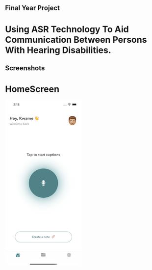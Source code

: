 ## Final Year Project

# Using ASR Technology To Aid Communication Between Persons With Hearing Disabilities.


## Screenshots
# HomeScreen
<!-- ![](VR_App/Assets.xcassets/homeScreen.imageset/homeScreen.png) -->
<img src="VR_App/Assets.xcassets/homeScreen.imageset/homeScreen.png"  width="250">

